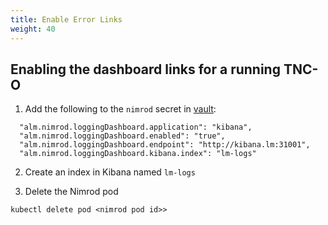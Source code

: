 ```yaml
---
title: Enable Error Links
weight: 40
---
```


## Enabling the dashboard links for a running TNC-O

1. Add the following to the `nimrod` secret in [vault](https://vault.lm:32443/ui/vault/secrets/lm/show/nimrod):

```
  "alm.nimrod.loggingDashboard.application": "kibana",
  "alm.nimrod.loggingDashboard.enabled": "true",
  "alm.nimrod.loggingDashboard.endpoint": "http://kibana.lm:31001",
  "alm.nimrod.loggingDashboard.kibana.index": "lm-logs"
```

2. Create an index in Kibana named `lm-logs`

3. Delete the Nimrod pod
```
kubectl delete pod <nimrod pod id>>
```
